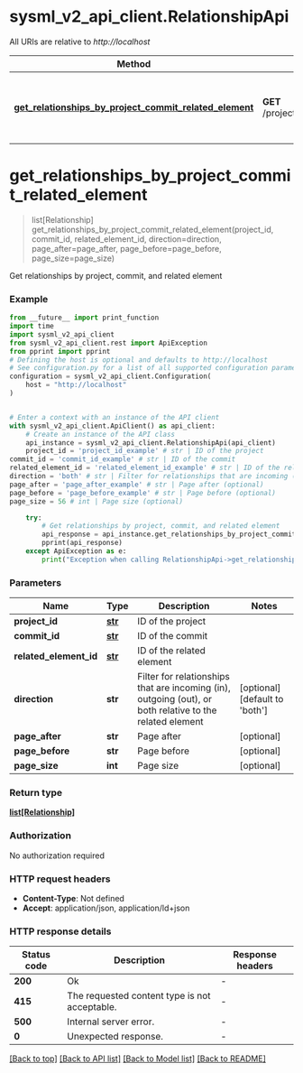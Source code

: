 # sysml_v2_api_client.RelationshipApi

All URIs are relative to *http://localhost*

Method | HTTP request | Description
------------- | ------------- | -------------
[**get_relationships_by_project_commit_related_element**](RelationshipApi.md#get_relationships_by_project_commit_related_element) | **GET** /projects/{projectId}/commits/{commitId}/elements/{relatedElementId}/relationships | Get relationships by project, commit, and related element


# **get_relationships_by_project_commit_related_element**
> list[Relationship] get_relationships_by_project_commit_related_element(project_id, commit_id, related_element_id, direction=direction, page_after=page_after, page_before=page_before, page_size=page_size)

Get relationships by project, commit, and related element

### Example

```python
from __future__ import print_function
import time
import sysml_v2_api_client
from sysml_v2_api_client.rest import ApiException
from pprint import pprint
# Defining the host is optional and defaults to http://localhost
# See configuration.py for a list of all supported configuration parameters.
configuration = sysml_v2_api_client.Configuration(
    host = "http://localhost"
)


# Enter a context with an instance of the API client
with sysml_v2_api_client.ApiClient() as api_client:
    # Create an instance of the API class
    api_instance = sysml_v2_api_client.RelationshipApi(api_client)
    project_id = 'project_id_example' # str | ID of the project
commit_id = 'commit_id_example' # str | ID of the commit
related_element_id = 'related_element_id_example' # str | ID of the related element
direction = 'both' # str | Filter for relationships that are incoming (in), outgoing (out), or both relative to the related element (optional) (default to 'both')
page_after = 'page_after_example' # str | Page after (optional)
page_before = 'page_before_example' # str | Page before (optional)
page_size = 56 # int | Page size (optional)

    try:
        # Get relationships by project, commit, and related element
        api_response = api_instance.get_relationships_by_project_commit_related_element(project_id, commit_id, related_element_id, direction=direction, page_after=page_after, page_before=page_before, page_size=page_size)
        pprint(api_response)
    except ApiException as e:
        print("Exception when calling RelationshipApi->get_relationships_by_project_commit_related_element: %s\n" % e)
```

### Parameters

Name | Type | Description  | Notes
------------- | ------------- | ------------- | -------------
 **project_id** | [**str**](.md)| ID of the project | 
 **commit_id** | [**str**](.md)| ID of the commit | 
 **related_element_id** | [**str**](.md)| ID of the related element | 
 **direction** | **str**| Filter for relationships that are incoming (in), outgoing (out), or both relative to the related element | [optional] [default to &#39;both&#39;]
 **page_after** | **str**| Page after | [optional] 
 **page_before** | **str**| Page before | [optional] 
 **page_size** | **int**| Page size | [optional] 

### Return type

[**list[Relationship]**](Relationship.md)

### Authorization

No authorization required

### HTTP request headers

 - **Content-Type**: Not defined
 - **Accept**: application/json, application/ld+json

### HTTP response details
| Status code | Description | Response headers |
|-------------|-------------|------------------|
**200** | Ok |  -  |
**415** | The requested content type is not acceptable. |  -  |
**500** | Internal server error. |  -  |
**0** | Unexpected response. |  -  |

[[Back to top]](#) [[Back to API list]](../README.md#documentation-for-api-endpoints) [[Back to Model list]](../README.md#documentation-for-models) [[Back to README]](../README.md)

